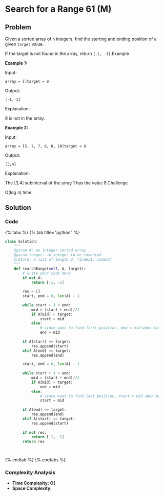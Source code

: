 # Search for a Range 61 \(M\)

## Problem

Given a sorted array of `n` integers, find the starting and ending position of a given `target` value.

If the target is not found in the array, return `[-1, -1]`.Example

**Example 1:**

Input:

```text
array = []target = 9
```

Output:

```text
[-1,-1]
```

Explanation:

9 is not in the array.

**Example 2:**

Input:

```text
array = [5, 7, 7, 8, 8, 10]target = 8
```

Output:

```text
[3,4]
```

Explanation:

The \[3,4\] subinterval of the array 1 has the value 8.Challenge

O\(log _n_\) time.

## Solution 

### Code

{% tabs %}
{% tab title="python" %}
```python
class Solution:
    """
    @param A: an integer sorted array
    @param target: an integer to be inserted
    @return: a list of length 2, [index1, index2]
    """
    def searchRange(self, A, target):
        # write your code here
        if not A:
            return [-1, -1]
        
        res = []
        start, end = 0, len(A) - 1
        
        while start + 1 < end:
            mid = (start + end)//2
            if A[mid] < target:
                start = mid
            else:
                # since want to find first position, end = mid when A[mid] == target
                end = mid
        
        if A[start] == target:
            res.append(start)
        elif A[end] == target:
            res.append(end)

        start, end = 0, len(A) - 1
        
        while start + 1 < end:
            mid = (start + end)//2
            if A[mid] > target:
                end = mid
            else:
                # since want to find last position, start = mid when A[mid] == target
                start = mid
        
        if A[end] == target:
            res.append(end)
        elif A[start] == target:
            res.append(start)
        
        if not res:
            return [-1, -1]
        return res

        
```
{% endtab %}
{% endtabs %}

### Complexity Analysis

* **Time Complexity: O\(**
* **Space Complexity:**

